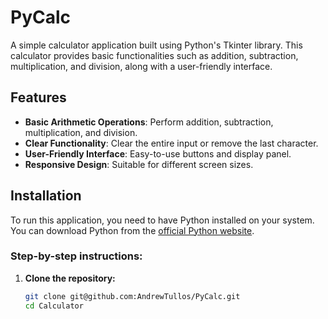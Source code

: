 # PyCalc

A simple calculator application built using Python's Tkinter library. This calculator provides basic functionalities such as addition, subtraction, multiplication, and division, along with a user-friendly interface.

## Features

- **Basic Arithmetic Operations**: Perform addition, subtraction, multiplication, and division.
- **Clear Functionality**: Clear the entire input or remove the last character.
- **User-Friendly Interface**: Easy-to-use buttons and display panel.
- **Responsive Design**: Suitable for different screen sizes.

## Installation

To run this application, you need to have Python installed on your system. You can download Python from the [official Python website](https://www.python.org/).

### Step-by-step instructions:

1. **Clone the repository:**

   ```bash
   git clone git@github.com:AndrewTullos/PyCalc.git
   cd Calculator
   ```
